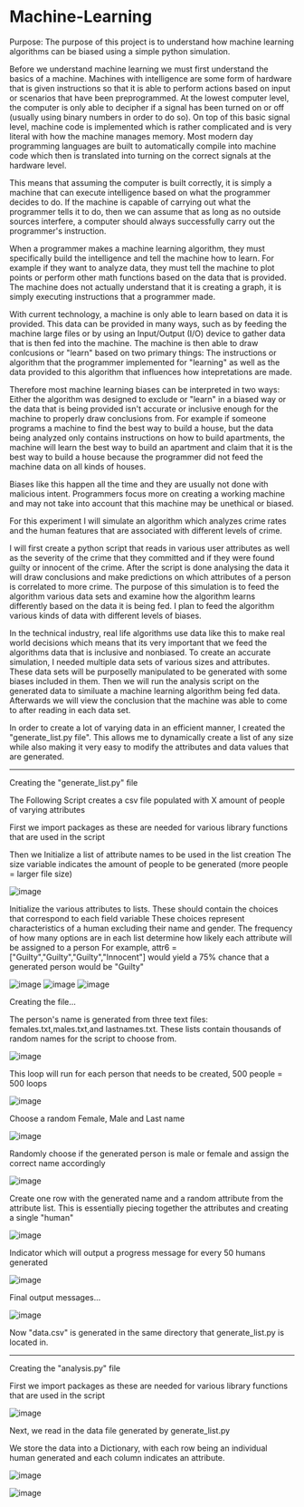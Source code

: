# Machine-Learning


Purpose: The purpose of this project is to understand how machine learning algorithms can be biased using a simple python simulation.


Before we understand machine learning we must first understand the basics of a machine. Machines with intelligence are some form of hardware that is given instructions so that it is able to perform actions based on input or scenarios that have been preprogrammed. At the lowest computer level, the computer is only able to decipher if a signal has been turned on or off (usually using binary numbers in order to do so). On top of this basic signal level, machine code is implemented which is rather complicated and is very literal with how the machine manages memory. Most modern day programming languages are built to automatically compile into machine code which then is translated into turning on the correct signals at the hardware level.

This means that assuming the computer is built correctly, it is simply a machine that can execute intelligence based on what the programmer decides to do. If the machine is capable of carrying out what the programmer tells it to do, then we can assume that as long as no outside sources interfere, a computer should always successfully carry out the programmer's instruction.

When a programmer makes a machine learning algorithm, they must specifically build the intelligence and tell the machine how to learn. For example if they want to analyze data, they must tell the machine to plot points or perform other math functions based on the data that is provided. The machine does not actually understand that it is creating a graph, it is simply executing instructions that a programmer made. 

With current technology, a machine is only able to learn based on data it is provided. This data can be provided in many ways, such as by feeding the machine large files or by using an Input/Output (I/O) device to gather data that is then fed into the machine. The machine is then able to draw conlcusions or "learn" based on two primary things: The instructions or algorithm that the programmer implemented for "learning" as well as the data provided to this algorithm that influences how intepretations are made.

Therefore most machine learning biases can be interpreted in two ways: Either the algorithm was designed to exclude or "learn" in a biased way or the data that is being provided isn't accurate or inclusive enough for the machine to properly draw conclusions from. For example if someone programs a machine to find the best way to build a house, but the data being analyzed only contains instructions on how to build apartments, the machine will learn the best way to build an apartment and claim that it is the best way to build a house because the programmer did not feed the machine data on all kinds of houses. 

Biases like this happen all the time and they are usually not done with malicious intent. Programmers focus more on creating a working machine and may not take into account that this machine may be unethical or biased. 

For this experiment I will simulate an algorithm which analyzes crime rates and the human features that are associated with different levels of crime. 

I will first create a python script that reads in various user attributes as well as the severity of the crime that they committed and if they were found guilty or innocent of the crime. After the script is done analysing the data it will draw conclusions and make predictions on which attributes of a person is correlated to more crime. The purpose of this simulation is to feed the algorithm various data sets and examine how the algorithm learns differently based on the data it is being fed. I plan to feed the algorithm various kinds of data with different levels of biases. 

In the technical industry, real life algorithms use data like this to make real world decisions which means that its very important that we feed the algorithms data that is inclusive and nonbiased. To create an accurate simulation, I needed multiple data sets of various sizes and attributes. These data sets will be purposelly manipulated to be generated with some biases included in them. Then we will run the analysis script on the generated data to similuate a machine learning algorithm being fed data. Afterwards we will view the conclusion that the machine was able to come to after reading in each data set.

In order to create a lot of varying data in an efficient manner, I created the "generate_list.py file". This allows me to dynamically create a list of any size while also making it very easy to modify the attributes and data values that are generated.

_______________________________________________________________________________________________

Creating the "generate_list.py" file

The Following Script creates a csv file populated with X amount of people of varying attributes

First we import packages as these are needed for various library functions that are used in the script

Then we Initialize a list of attribute names to be used in the list creation 
The size variable indicates the amount of people to be generated (more people = larger file size)

![image](https://user-images.githubusercontent.com/78882341/205674761-8698d6a5-b7fe-4147-bee2-58f27c95481a.png)


Initialize the various attributes to lists. These should contain the choices that correspond to each field variable
These choices represent characteristics of a human excluding their name and gender.
The frequency of how many options are in each list determine how likely each attribute will be assigned to a person
For example, attr6 = ["Guilty","Guilty","Guilty","Innocent"] would yield a 75% chance that a generated person would be "Guilty"

![image](https://user-images.githubusercontent.com/78882341/206538577-6f2dfe22-1f6d-4211-a234-fb3a33ac4249.png)
![image](https://user-images.githubusercontent.com/78882341/206538577-6f2dfe22-1f6d-4211-a234-fb3a33ac4249.png)
![image](https://user-images.githubusercontent.com/78882341/206538577-6f2dfe22-1f6d-4211-a234-fb3a33ac4249.png)


Creating the file...

The person's name is generated from three text files: females.txt,males.txt,and lastnames.txt.
These lists contain thousands of random names for the script to choose from.

![image](https://user-images.githubusercontent.com/78882341/205675960-f989678c-104c-4cb2-855f-2fe1014ba06a.png)

This loop will run for each person that needs to be created, 500 people = 500 loops

![image](https://user-images.githubusercontent.com/78882341/205676353-92135882-4903-4c76-839d-2915c71ac831.png)


Choose a random Female, Male and Last name

![image](https://user-images.githubusercontent.com/78882341/205676506-080a7e06-b79e-47fc-a07e-598993282bc9.png)

Randomly choose if the generated person is male or female and assign the correct name accordingly

![image](https://user-images.githubusercontent.com/78882341/205676614-59e5cb9b-2e51-4d9b-a48b-4541d74dac84.png)

Create one row with the generated name and a random attribute from the attribute list. This is essentially piecing together
the attributes and creating a single "human"

![image](https://user-images.githubusercontent.com/78882341/205677223-bd4c6b02-6071-4635-80b1-3db4808f5fc1.png)

Indicator which will output a progress message for every 50 humans generated

![image](https://user-images.githubusercontent.com/78882341/205677410-6a3a953d-c94d-427c-a7ee-4929deaa26af.png)

Final output messages...

![image](https://user-images.githubusercontent.com/78882341/205677539-1f038eeb-00f3-44a7-9204-45b2db8e2f22.png)


Now "data.csv" is generated in the same directory that generate_list.py is located in.
_______________________________________________________________________________________________

Creating the "analysis.py" file

First we import packages as these are needed for various library functions that are used in the script

![image](https://user-images.githubusercontent.com/78882341/205706410-781c6b40-d9e1-4105-a92b-eb52768fc5bb.png)

Next, we read in the data file generated by generate_list.py

We store the data into a Dictionary, with each row being an individual human generated and each column indicates an attribute.

![image](https://user-images.githubusercontent.com/78882341/205706510-5fe9559f-0b0c-40c4-9e63-d093b290109e.png)



![image](https://user-images.githubusercontent.com/78882341/205707543-44c88ad7-40da-4e15-a39a-98a887b1f4be.png)




